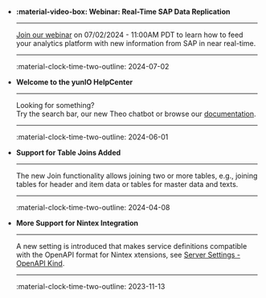 <div class="grid cards" markdown>


-   ****:material-video-box: Webinar: Real-Time SAP Data Replication****

    ---

    [Join our webinar](https://theobald-software.com/en/webinars-en/fast-efficient-data-insights-real-time-sap-data-replication/) on 07/02/2024 - 11:00AM PDT to learn how to feed your analytics platform with new information from SAP in near real-time.

    ---

    :material-clock-time-two-outline: 2024-07-02

-   **Welcome to the yunIO HelpCenter**

    ---

    Looking for something?<br> Try the search bar, our new Theo chatbot  or browse our [documentation](documentation/introduction.md). 

    ---

    :material-clock-time-two-outline: 2024-06-01

-   **Support for Table Joins Added**

    ---

    The new Join functionality allows joining two or more tables, e.g., joining tables for header and item data or tables for master data and texts.

    ---

    :material-clock-time-two-outline: 2024-04-08

-   **More Support for Nintex Integration**

    ---

    A new setting is introduced that makes service definitions compatible with the OpenAPI format for Nintex xtensions, see [Server Settings - OpenAPI Kind](documentation/server-settings.md/#openapi-target-kind).

    ---

    :material-clock-time-two-outline: 2023-11-13

</div>